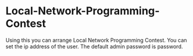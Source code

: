 Local-Network-Programming-Contest
=================================

Using this you can arrange Local Network Programming Contest. You can set the ip address of the user. The default admin password is password.